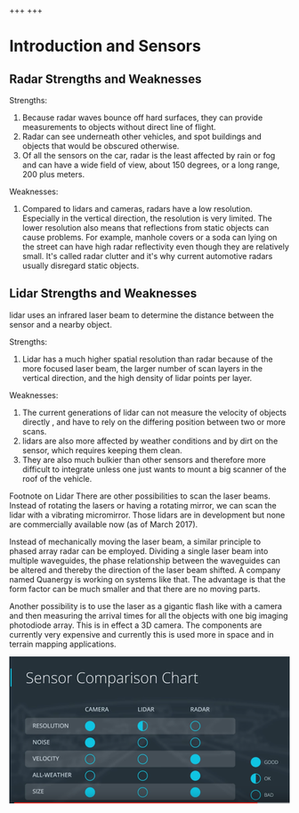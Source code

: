 +++
+++
# Introduction and Sensors
## Radar Strengths and Weaknesses
Strengths:
1. Because radar waves bounce off hard surfaces, they can provide measurements to
objects without direct line of flight.
2. Radar can see underneath other vehicles, and spot buildings and objects that
would be obscured otherwise.
3. Of all the sensors on the car, radar is the least affected by rain or fog and
can have a wide field of view, about 150 degrees, or a long range, 200 plus meters.

Weaknesses:
1. Compared to lidars and cameras, radars have a low resolution.
Especially in the vertical direction, the resolution is very limited.
The lower resolution also means that reflections from static objects can cause
problems. For example, manhole covers or a soda can lying on the street can have high radar reflectivity even though they are relatively small. It's called radar
clutter and it's why current automotive radars usually disregard static objects.

## Lidar Strengths and Weaknesses

lidar uses an infrared laser beam to determine the distance between the sensor and a nearby object.

Strengths:
1. Lidar has a much higher spatial resolution than radar because of the more focused laser beam, the larger number of scan layers in the vertical direction, and the high density of lidar points per layer.

Weaknesses:
1. The current generations of lidar can not measure the velocity of objects directly
, and have to rely on the differing position between two or more scans.
2. lidars are also more affected by weather conditions and by dirt on the sensor, which requires keeping them clean.
3. They are also much bulkier than other sensors and therefore more difficult to integrate unless one just wants to mount a big scanner of the roof of the vehicle.

Footnote on Lidar
There are other possibilities to scan the laser beams. Instead of rotating the lasers or having a rotating mirror, we can scan the lidar with a vibrating micromirror. Those lidars are in development but none are commercially available now (as of March 2017).

Instead of mechanically moving the laser beam, a similar principle to phased array radar can be employed. Dividing a single laser beam into multiple waveguides, the phase relationship between the waveguides can be altered and thereby the direction of the laser beam shifted. A company named Quanergy is working on systems like that. The advantage is that the form factor can be much smaller and that there are no moving parts.

Another possibility is to use the laser as a gigantic flash like with a camera and then measuring the arrival times for all the objects with one big imaging photodiode array. This is in effect a 3D camera. The components are currently very expensive and currently this is used more in space and in terrain mapping applications.

![Comparison of comera, radar and lidar](./resources/self-driving-car/camera-lidar-radar.png)
